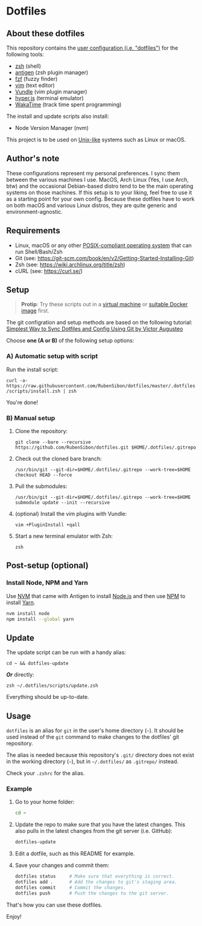 # Dotfiles

## About these dotfiles

This repository contains the [user configuration (i.e. "dotfiles")](https://en.wikipedia.org/wiki/Hidden_file_and_hidden_directory) for the following tools:

- [zsh](https://wiki.archlinux.org/title/zsh) (shell)
- [antigen](https://github.com/zsh-users/antigen) (zsh plugin manager)
- [fzf](https://github.com/junegunn/fzf) (fuzzy finder)
- [vim](https://www.vim.org/) (text editor)
- [Vundle](https://github.com/VundleVim/Vundle.vim) (vim plugin manager)
- [hyper.js](https://hyper.is/) (terminal emulator)
- [WakaTime](https://wakatime.com/) (track time spent programming)

The install and update scripts also install:

- Node Version Manager (nvm)

This project is to be used on [Unix-like](https://en.wikipedia.org/wiki/Unix-like) systems such as Linux or macOS.

## Author's note

These configurations represent my personal preferences. I sync them between the various machines I use. MacOS, Arch Linux (Yes, I use Arch, btw) and the occasional Debian-based distro tend to be the main operating systems on those machines. If this setup is to your liking, feel free to use it as a starting point for your own config. Because these dotfiles have to work on both macOS and various Linux distros, they are quite generic and environment-agnostic.

## Requirements

- Linux, macOS or any other [POSIX-compliant operating system](https://en.wikipedia.org/wiki/POSIX) that can run Shell/Bash/Zsh
- Git (see: https://git-scm.com/book/en/v2/Getting-Started-Installing-Git)
- Zsh (see: https://wiki.archlinux.org/title/zsh)
- cURL (see: https://curl.se/)

## Setup

> **Protip**: Try these scripts out in a [virtual machine](https://en.wikipedia.org/wiki/Virtual_machine) or [suitable Docker image](https://hub.docker.com/_/ubuntu) first.

The git configration and setup methods are based on the following tutorial: [Simplest Way to Sync Dotfiles and Config Using Git by Victor Augusteo](https://medium.com/@augusteo/simplest-way-to-sync-dotfiles-and-config-using-git-14051af8703a)

Choose **one (A or B)** of the following setup options:

### A) Automatic setup with script

Run the install script:

`curl -o- https://raw.githubusercontent.com/RubenSibon/dotfiles/master/.dotfiles/scripts/install.zsh | zsh`

You're done!

### B) Manual setup

1. Clone the repository:

    `git clone --bare --recursive https://github.com/RubenSibon/dotfiles.git $HOME/.dotfiles/.gitrepo`

2. Check out the cloned bare branch:

    `/usr/bin/git --git-dir=$HOME/.dotfiles/.gitrepo --work-tree=$HOME checkout HEAD --force`

3. Pull the submodules:

    `/usr/bin/git --git-dir=$HOME/.dotfiles/.gitrepo --work-tree=$HOME submodule update --init --recursive`

4. (optional) Install the vim plugins with Vundle:

    `vim +PluginInstall +qall`

5. Start a new terminal emulator with Zsh:

    `zsh`

## Post-setup (optional)

### Install Node, NPM and Yarn

Use [NVM](https://github.com/nvm-sh/nvm) that came with Antigen to install [Node.js](https://nodejs.org/) and then use [NPM](https://www.npmjs.com/) to install [Yarn](https://yarnpkg.com/).

```sh
nvm install node
npm install --global yarn
```

## Update

The update script can be run with a handy alias:

`cd ~ && dotfiles-update`

**_Or_** directly:

`zsh ~/.dotfiles/scripts/update.zsh`

Everything should be up-to-date.

## Usage

`dotfiles` is an alias for `git` in the user's home directory (`~`). It should be used instead of the `git` command to make changes to the dotfiles' git repository.

The alias is needed because this repository's `.git/` directory does not exist in the working directory (`~`), but in `~/.dotfiles/` as `.gitrepo/` instead.

Check your `.zshrc` for the alias.

### Example

1. Go to your home folder:

    ```zsh
    cd ~
    ```

2. Update the repo to make sure that you have the latest changes.
This also pulls in the latest changes from the git server (i.e. GitHub):

    ```zsh
    dotfiles-update
    ```

3. Edit a dotfile, such as this README for example.

4. Save your changes and commit them:

    ```zsh
    dotfiles status		# Make sure that everything is correct.
    dotfiles add .		# Add the changes to git's staging area.
    dotfiles commit		# Commit the changes.
    dotfiles push		# Push the changes to the git server.
    ```

That's how you can use these dotfiles.

Enjoy!
